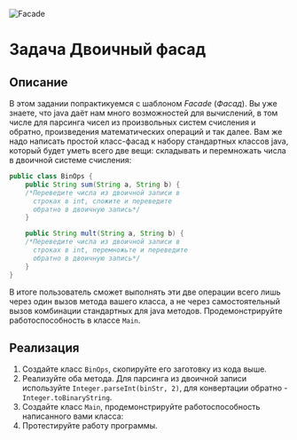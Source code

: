 ![Facade](https://cdn1.iconfinder.com/data/icons/3d-shapes-3/32/facade-interaction-geometry-dimensional-256.png)

# Задача Двоичный фасад

## Описание

В этом задании попрактикуемся с шаблоном *Facade* (*Фасад*).
Вы уже знаете, что java даёт нам много возможностей для вычислений,
в том числе для парсинга чисел из произвольных систем счисления и
обратно, произведения математических операций и так далее. Вам же надо
написать простой класс-фасад к набору стандартных классов java, который
будет уметь всего две вещи: складывать и перемножать числа в двоичной
системе счисления:

```java
public class BinOps {
    public String sum(String a, String b) {
    /*Переведите числа из двоичной записи в
      строках в int, сложите и переведите
      обратно в двоичную запись*/
    }

    public String mult(String a, String b) {
    /*Переведите числа из двоичной записи в
      строках в int, перемножьте и переведите
      обратно в двоичную запись*/
    }
}
```

В итоге пользователь сможет выполнять эти две операции всего лишь через 
один вызов метода вашего класса, а не через самостоятельный вызов 
комбинации стандартных для java методов. Продемонстрируйте 
работоспособность в классе `Main`.

## Реализация

1. Создайте класс `BinOps`, скопируйте его заготовку из кода выше.
2. Реализуйте оба метода. Для парсинга из двоичной записи используйте `Integer.parseInt(binStr, 2)`, для конвертации обратно - `Integer.toBinaryString`.
3. Создайте класс `Main`, продемонстрируйте работоспособность написанного вами класса:
4. Протестируйте работу программы.